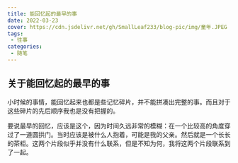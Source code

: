 ```yaml
---
title: 能回忆起的最早的事
date: 2022-03-23
cover: https://cdn.jsdelivr.net/gh/SmallLeaf233/blog-pic/img/童年.JPEG
tags:
 - 往事
categories:
 - 随笔
---
```


## 关于能回忆起的最早的事

小时候的事情，能回忆起来也都是些记忆碎片，并不能拼凑出完整的事。而且对于这些碎片的先后顺序我也是没有把握的。

要说最早的回忆，应该是这个，因为时间久远非常的模糊：在一个比较高的角度穿过了一道圆拱门。当时应该是被什么人抱着，可能是我的父亲。然后就是一个长长的茶柜。这两个片段似乎并没有什么联系，但是不知为何，我将这两个片段联系到了一起。